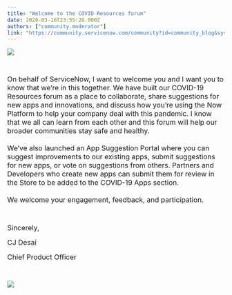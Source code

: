 ```yaml
---
title: "Welcome to the COVID Resources forum"
date: 2020-03-16T23:55:20.000Z
authors: ["community.moderator"]
link: "https://community.servicenow.com/community?id=community_blog&sys_id=1ae4fd1adba74c141cd8a345ca96197e"
---
```

<p><span style="font-size: 12pt;"><img src="https://community.servicenow.com/39c13a96dbab8c141cd8a345ca9619e2.iix" /></span></p>
<p> </p>
<p><span style="font-size: 12pt;">On behalf of ServiceNow, I want to welcome you and I want you to know that we’re in this together. We have built our COVID-19 Resources forum as a place to collaborate, share suggestions for new apps and innovations, and discuss how you’re using the Now Platform to help your company deal with this pandemic. I know that we all can learn from each other and this forum will help our broader communities stay safe and healthy.</span><br /><span style="font-size: 12pt;"> </span><br /><span style="font-size: 12pt;">We’ve also launched an App Suggestion Portal where you can suggest improvements to our existing apps, submit suggestions for new apps, or vote on suggestions from others. Partners and Developers who create new apps can submit them for review in the Store to be added to the COVID-19 Apps section.</span><br /><span style="font-size: 12pt;"> </span><br /><span style="font-size: 12pt;">We welcome your engagement, feedback, and participation.</span></p>
<p> </p>
<p><span style="font-size: 12pt;">Sincerely,</span></p>
<p><span style="font-size: 12pt;">CJ Desai</span></p>
<p><span style="font-size: 12pt;">Chief Product Officer</span></p>
<p> </p>
<p><span style="font-size: 12pt;"><img src="https://community.servicenow.com/39a1fe56dbab8c141cd8a345ca961969.iix" /></span></p>